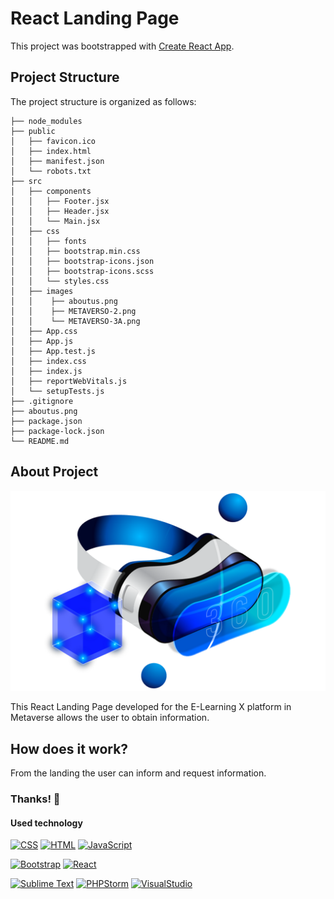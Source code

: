 # React Landing Page

This project was bootstrapped with [Create React App](https://github.com/facebook/create-react-app).

## Project Structure

The project structure is organized as follows:

```
├── node_modules
├── public
│   ├── favicon.ico
│   ├── index.html
│   ├── manifest.json
│   └── robots.txt
├── src
│   ├── components
│   │   ├── Footer.jsx
│   │   ├── Header.jsx
│   │   └── Main.jsx
│   ├── css
│   │   ├── fonts
│   │   ├── bootstrap.min.css
│   │   ├── bootstrap-icons.json
│   │   ├── bootstrap-icons.scss
│   │   └── styles.css
│   ├── images
│   │    ├── aboutus.png
│   │    ├── METAVERSO-2.png
│   │    └── METAVERSO-3A.png
│   ├── App.css
│   ├── App.js
│   ├── App.test.js
│   ├── index.css
│   ├── index.js
│   ├── reportWebVitals.js
│   └── setupTests.js
├── .gitignore
├── aboutus.png
├── package.json
├── package-lock.json
└── README.md 
```

## About Project

![Vista previa](src/images/aboutus.png)

This React Landing Page developed for the E-Learning X platform in Metaverse allows the user to obtain information.

## How does it work?

From the landing the user can inform and request information.

### Thanks! 🙌

#### Used technology

[![CSS](https://img.shields.io/badge/CSS-★★★★-blue)](https://www.w3.org/Style/CSS/Overview.en.html)
[![HTML](https://img.shields.io/badge/HTML-★★★★-orange)](https://html.com/)
[![JavaScript](https://img.shields.io/badge/javascript-%23323330.svg?style=for-the-badge&logo=javascript&logoColor=%23F7DF1E)](https://www.javascript.com/)

[![Bootstrap](https://img.shields.io/badge/bootstrap-%23563D7C.svg?style=for-the-badge&logo=bootstrap&logoColor=white)](https://getbootstrap.com)
[![React](https://img.shields.io/badge/-ReactJs-61DAFB?logo=react&logoColor=white&style=for-the-badge)](https://en.react.dev/)

[![Sublime Text](https://img.shields.io/badge/sublime_text-%23575757.svg?style=for-the-badge&logo=sublime-text&logoColor=important)](https://www.sublimetext.com/)
[![PHPStorm](https://img.shields.io/badge/-PHPStorm-181717?style=for-the-badge&logo=phpstorm&logoColor=white)](https://www.jetbrains.com/phpstorm/)
[![VisualStudio](https://img.shields.io/badge/Visual_Studio-5C2D91?style=for-the-badge&logo=visual%20studio&logoColor=white)](https://visualstudio.microsoft.com/)
